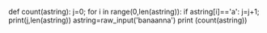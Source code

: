 def count(astring):
    j=0;
    for i in range(0,len(astring)):
        if astring[i]=='a':
            j=j+1;
    print(j,len(astring))
astring=raw_input('banaanna')
print (count(astring))
